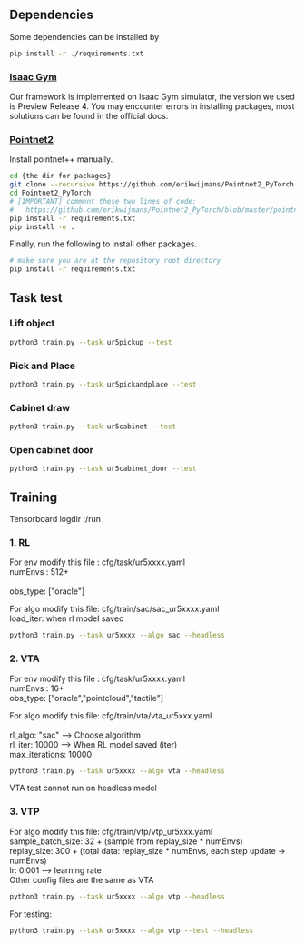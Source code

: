 ## Dependencies
Some dependencies can be installed by

```sh
pip install -r ./requirements.txt
```
### [Isaac Gym](https://developer.nvidia.com/isaac-gym)

Our framework is implemented on Isaac Gym simulator, the version we used is Preview Release 4. You may encounter errors in installing packages, most solutions can be found in the official docs.

### [Pointnet2](https://github.com/daerduoCarey/where2act/tree/main/code)

Install pointnet++ manually.

```sh
cd {the dir for packages}
git clone --recursive https://github.com/erikwijmans/Pointnet2_PyTorch
cd Pointnet2_PyTorch
# [IMPORTANT] comment these two lines of code:
#   https://github.com/erikwijmans/Pointnet2_PyTorch/blob/master/pointnet2_ops_lib/pointnet2_ops/_ext-src/src/sampling_gpu.cu#L100-L101
pip install -r requirements.txt
pip install -e .
```

Finally, run the following to install other packages.

```sh
# make sure you are at the repository root directory
pip install -r requirements.txt
```

## Task test
### Lift object
```sh
python3 train.py --task ur5pickup --test
```
### Pick and Place
```sh
python3 train.py --task ur5pickandplace --test
```
### Cabinet draw
```sh
python3 train.py --task ur5cabinet --test
```
### Open cabinet door
```sh
python3 train.py --task ur5cabinet_door --test
```
## Training

Tensorboard logdir :/run

### 1. RL 
For env  modify this file :   cfg/task/ur5xxxx.yaml  <br>
  numEnvs : 512+        <br>                                   
  obs_type: ["oracle"] <br>
  
For algo modify this file:    cfg/train/sac/sac_ur5xxxx.yaml   <br>
  load_iter: when rl model saved   <br>
```sh
python3 train.py --task ur5xxxx --algo sac --headless
```
### 2. VTA
For env modify this file :  cfg/task/ur5xxxx.yaml  <br>
  numEnvs : 16+  <br>
  obs_type: ["oracle","pointcloud","tactile"]  <br>
  
For algo modify this file:   cfg/train/vta/vta_ur5xxx.yaml  <br>   
  rl_algo: "sac"     --> Choose algorithm <br>
  rl_iter: 10000     -->  When RL model saved (iter)  <br>
  max_iterations: 10000  <br>
  
```sh
python3 train.py --task ur5xxxx --algo vta --headless
```
VTA test cannot run on headless model

### 3. VTP
For algo modify this file:   cfg/train/vtp/vtp_ur5xxx.yaml    
  sample_batch_size: 32 + (sample from replay_size * numEnvs)<br>
  replay_size: 300 + (total data: replay_size * numEnvs, each step update -> numEnvs)<br>
  lr: 0.001   -->  learning rate   <br>
Other config files are the same as VTA  <br>
```sh
python3 train.py --task ur5xxxx --algo vtp --headless
```
For testing:
```sh
python3 train.py --task ur5xxxx --algo vtp --test --headless
```
